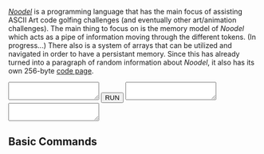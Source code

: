 [_Noodel_](https://tkellehe.github.io/noodel) is a programming language that has the main focus of assisting ASCII Art code golfing challenges (and eventually other art/animation challenges). The main thing to focus on is the memory model of _Noodel_ which acts as a pipe of information moving through the different tokens. (In progress...) There also is a system of arrays that can be utilized and navigated in order to have a persistant memory. Since this has already turned into a paragraph of random information about _Noodel_, it also has its own 256-byte [code page](code_page.md).


<script src="http://code.jquery.com/jquery-latest.min.js"></script>

<link rel="stylesheet" type="text/css" href="docs.css">
<script src="src/js/pipe.js"></script>
<script src="src/js/token.js"></script>
<script src="src/js/path.js"></script>
<script src="src/js/types.js"></script>
<script src="src/noodel.js"></script>

<div class="noodel-exec">
<textarea class="noodel-editor"></textarea>
<input type="submit" value="RUN"/>
<textarea class="noodel-input"></textarea>
<textarea class="noodel-output"></textarea>
</div>

## Basic Commands

